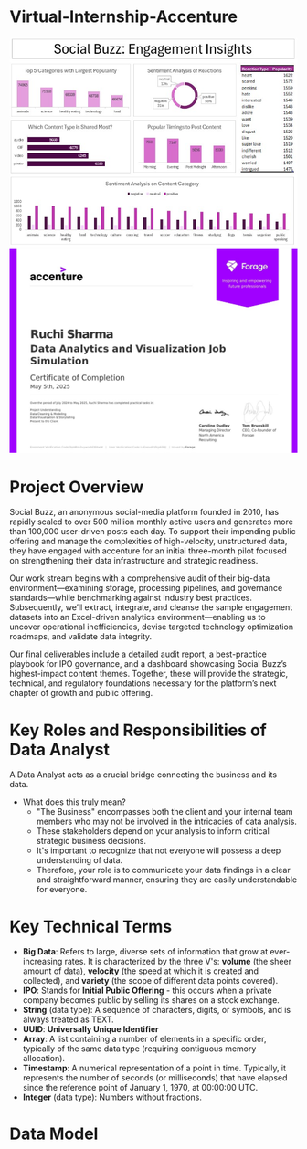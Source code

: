 # Virtual-Internship-Accenture
![Virtual-Internship-Accenture](Image_Dashboard.jpg) 
![Virtual-Internship-Accenture](Certificate_Of_Completion_Image.jpg)

# Project Overview
Social Buzz, an anonymous social-media platform founded in 2010, has rapidly scaled to over 500 million monthly active users and generates more than 100,000 user-driven posts each day. To support their impending public offering and manage the complexities of high-velocity, unstructured data, they have engaged with accenture for an initial three-month pilot focused on strengthening their data infrastructure and strategic readiness.

Our work stream begins with a comprehensive audit of their big-data environment—examining storage, processing pipelines, and governance standards—while benchmarking against industry best practices. Subsequently, we’ll extract, integrate, and cleanse the sample engagement datasets into an Excel-driven analytics environment—enabling us to uncover operational inefficiencies, devise targeted technology optimization roadmaps, and validate data integrity.

Our final deliverables include a detailed audit report, a best-practice playbook for IPO governance, and a dashboard showcasing Social Buzz’s highest-impact content themes. Together, these will provide the strategic, technical, and regulatory foundations necessary for the platform’s next chapter of growth and public offering.

# Key Roles and Responsibilities of Data Analyst
A Data Analyst acts as a crucial bridge connecting the business and its data.
- What does this truly mean?
  - "The Business" encompasses both the client and your internal team members who may not be involved in the intricacies of data analysis.
  - These stakeholders depend on your analysis to inform critical strategic business decisions.
  - It's important to recognize that not everyone will possess a deep understanding of data.
  - Therefore, your role is to communicate your data findings in a clear and straightforward manner, ensuring they are easily understandable for everyone.
  
# Key Technical Terms
-   **Big Data**: Refers to large, diverse sets of information that grow at ever-increasing rates. It is characterized by the three V's: **volume** (the sheer amount of data), **velocity** (the speed at which it is created and collected), and **variety** (the scope of different data points covered).
-   **IPO**: Stands for **Initial Public Offering** - this occurs when a private company becomes public by selling its shares on a stock exchange.
-   **String** (data type): A sequence of characters, digits, or symbols, and is always treated as TEXT.
-   **UUID**: **Universally Unique Identifier**
-   **Array**: A list containing a number of elements in a specific order, typically of the same data type (requiring contiguous memory allocation).
-   **Timestamp**: A numerical representation of a point in time. Typically, it represents the number of seconds (or milliseconds) that have elapsed since the reference point of January 1, 1970, at 00:00:00 UTC.
-   **Integer** (data type): Numbers without fractions.

# Data Model

